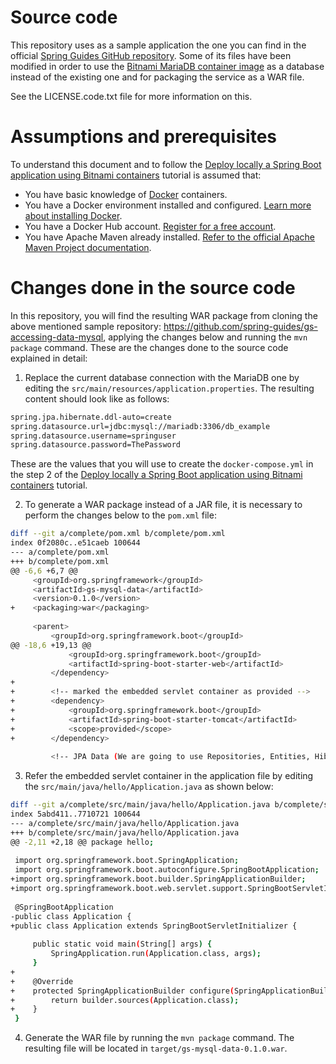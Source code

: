 # Source code

This repository uses as a sample application the one you can find in the official [Spring Guides GitHub repository](https://github.com/spring-guides/gs-accessing-data-mysql). Some of its files have been modified in order to use the [Bitnami MariaDB container image](https://github.com/bitnami/bitnami-docker-mariadb) as a database instead of the existing one and for packaging the service as a WAR file. 

See the LICENSE.code.txt file for more information on this.

# Assumptions and prerequisites

To understand this document and to follow the [Deploy locally a Spring Boot application using Bitnami containers](https://docs.bitnami.com/containers/how-to/deploy-locally-spring-boot-application-docker) tutorial is assumed that:

* You have basic knowledge of [Docker](https://www.docker.com/) containers.
* You have a Docker environment installed and configured. [Learn more about installing Docker](https://docs.docker.com/install/).
* You have a Docker Hub account. [Register for a free account](https://hub.docker.com/).
* You have Apache Maven already installed. [Refer to the official Apache Maven Project documentation](https://maven.apache.org/install.html).

# Changes done in the source code

In this repository, you will find the resulting WAR package from cloning the above mentioned sample repository: https://github.com/spring-guides/gs-accessing-data-mysql, applying the changes below and running the `mvn package` command. These are the changes done to the source code explained in detail:

1) Replace the current database connection with the MariaDB one by editing the `src/main/resources/application.properties`. The resulting content should look like as follows:

```bash
spring.jpa.hibernate.ddl-auto=create
spring.datasource.url=jdbc:mysql://mariadb:3306/db_example
spring.datasource.username=springuser
spring.datasource.password=ThePassword
```
These are the values that you will use to create the `docker-compose.yml` in the step 2 of the [Deploy locally a Spring Boot application using Bitnami containers](https://docs.bitnami.com/containers/how-to/deploy-locally-spring-boot-application-docker) tutorial. 

2) To generate a WAR package instead of a JAR file, it is necessary to perform the changes below to the `pom.xml` file: 

```bash
diff --git a/complete/pom.xml b/complete/pom.xml
index 0f2080c..e51caeb 100644
--- a/complete/pom.xml
+++ b/complete/pom.xml
@@ -6,6 +6,7 @@
     <groupId>org.springframework</groupId>
     <artifactId>gs-mysql-data</artifactId>
     <version>0.1.0</version>
+    <packaging>war</packaging>
 
     <parent>
         <groupId>org.springframework.boot</groupId>
@@ -18,6 +19,13 @@
             <groupId>org.springframework.boot</groupId>
             <artifactId>spring-boot-starter-web</artifactId>
         </dependency>
+
+        <!-- marked the embedded servlet container as provided -->
+        <dependency>
+            <groupId>org.springframework.boot</groupId>
+            <artifactId>spring-boot-starter-tomcat</artifactId>
+            <scope>provided</scope>
+        </dependency>
         
         <!-- JPA Data (We are going to use Repositories, Entities, Hibernate, etc...) -->
```

3) Refer the embedded servlet container in the application file by editing the `src/main/java/hello/Application.java` as shown below:

```bash
diff --git a/complete/src/main/java/hello/Application.java b/complete/src/main/java/hello/Application.java
index 5abd411..7710721 100644
--- a/complete/src/main/java/hello/Application.java
+++ b/complete/src/main/java/hello/Application.java
@@ -2,11 +2,18 @@ package hello;
 
 import org.springframework.boot.SpringApplication;
 import org.springframework.boot.autoconfigure.SpringBootApplication;
+import org.springframework.boot.builder.SpringApplicationBuilder;
+import org.springframework.boot.web.servlet.support.SpringBootServletInitializer;
 
 @SpringBootApplication
-public class Application {
+public class Application extends SpringBootServletInitializer {
 
     public static void main(String[] args) {
         SpringApplication.run(Application.class, args);
     }
+
+    @Override
+    protected SpringApplicationBuilder configure(SpringApplicationBuilder builder) {
+        return builder.sources(Application.class);
+    }
 }

```

4) Generate the WAR file by running the `mvn package` command. The resulting file will be located in `target/gs-mysql-data-0.1.0.war`.
